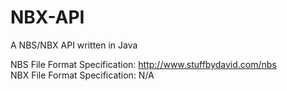 NBX-API
=======

A NBS/NBX API written in Java

NBS File Format Specification: http://www.stuffbydavid.com/nbs  
NBX File Format Specification: N/A
